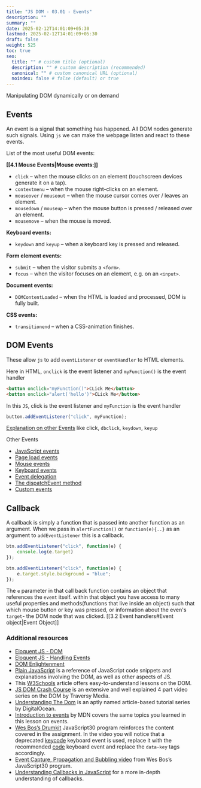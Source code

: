 ```yaml
---
title: "JS DOM - 03.01 - Events"
description: ""
summary: ""
date: 2025-02-12T14:01:09+05:30
lastmod: 2025-02-12T14:01:09+05:30
draft: false
weight: 525
toc: true
seo:
  title: "" # custom title (optional)
  description: "" # custom description (recommended)
  canonical: "" # custom canonical URL (optional)
  noindex: false # false (default) or true
---
```




Manipulating DOM dynamically or on demand

## Events

An event is a signal that something has happened. All DOM nodes generate such signals.
Using `js` we can make the webpage listen and react to these events.


List of the most useful DOM events:

**[[4.1 Mouse Events|Mouse events:]]**
- `click` – when the mouse clicks on an element (touchscreen devices generate it on a tap).
- `contextmenu` – when the mouse right-clicks on an element.
- `mouseover` / `mouseout` – when the mouse cursor comes over / leaves an element.
- `mousedown` / `mouseup` – when the mouse button is pressed / released over an element.
- `mousemove` – when the mouse is moved.

**Keyboard events:**
- `keydown` and `keyup` – when a keyboard key is pressed and released.

**Form element events:**
- `submit` – when the visitor submits a `<form>`.
- `focus` – when the visitor focuses on an element, e.g. on an `<input>`.

**Document events:**
- `DOMContentLoaded` – when the HTML is loaded and processed, DOM is fully built.

**CSS events:**
- `transitionend` – when a CSS-animation finishes.



## DOM Events

These allow `js` to add `eventListener` or `eventHandler` to HTML elements.

Here in HTML, `onclick` is the event listener and `myFunction()` is the event handler
```html
<button onclick="myFunction()">CLick Me</button>
<button onclick="alert('hello')">CLick Me</button>
```
In this `JS`, click is the event listener and `myFunction` is the event handler
```js
button.addEventListener("click", myFunction);
```

[Explanation on other Events](https://www.w3schools.com/jsref/dom_obj_event.asp)  like click, `dbclick`, `keydown`, `keyup`


Other Events 
- [JavaScript events](https://www.javascripttutorial.net/javascript-dom/javascript-events/)
- [Page load events](https://www.javascripttutorial.net/javascript-dom/javascript-page-load-events/)
- [Mouse events](https://www.javascripttutorial.net/javascript-dom/javascript-mouse-events/)
- [Keyboard events](https://www.javascripttutorial.net/javascript-dom/javascript-keyboard-events/)
- [Event delegation](https://www.javascripttutorial.net/javascript-dom/javascript-event-delegation/)
- [The dispatchEvent method](https://www.javascripttutorial.net/javascript-dom/javascript-dispatchevent/)
- [Custom events](https://www.javascripttutorial.net/javascript-dom/javascript-custom-events/)





## Callback

A callback is simply a function that is passed into another function as an argument.
When we pass in `alertFunction()` or `function(e){..}` as an argument to `addEventListener` this is a callback.

```js
btn.addEventListener("click", function(e) {
	console.log(e.target)
});

btn.addEventListener("click", function(e) {
	e.target.style.background = "blue";
});
```
The `e` parameter in that call back function contains an object that references the `event` itself. within that object you have access to many useful properties and methods(functions that live inside an object) such that which mouse button or key was pressed, or information about the even's `target`- the DOM node that was clicked. [[3.2 Event handlers#Event object|Event Object]]







### Additional resources

- [Eloquent JS - DOM](http://eloquentjavascript.net/13_dom.html)
- [Eloquent JS - Handling Events](http://eloquentjavascript.net/14_event.html)
- [DOM Enlightenment](http://domenlightenment.com/)
- [Plain JavaScript](https://plainjs.com/javascript/) is a reference of JavaScript code snippets and explanations involving the DOM, as well as other aspects of JS. 
- This [W3Schools](https://www.w3schools.com/js/js_htmldom.asp) article offers easy-to-understand lessons on the DOM.
- [JS DOM Crash Course](https://www.youtube.com/watch?v=0ik6X4DJKCc&list=PLillGF-RfqbYE6Ik_EuXA2iZFcE082B3s) is an extensive and well explained 4 part video series on the DOM by Traversy Media.
- [Understanding The Dom](https://www.digitalocean.com/community/tutorial_series/understanding-the-dom-document-object-model) is an aptly named article-based tutorial series by DigitalOcean.
- [Introduction to events](https://developer.mozilla.org/en-US/docs/Learn/JavaScript/Building_blocks/Events) by MDN covers the same topics you learned in this lesson on events.
- [Wes Bos’s Drumkit](https://www.youtube.com/watch?v=VuN8qwZoego) JavaScript30 program reinforces the content covered in the assignment. In the video you will notice that a deprecated [keycode](https://developer.mozilla.org/en-US/docs/Web/API/KeyboardEvent/keyCode) keyboard event is used, replace it with the recommended [code](https://developer.mozilla.org/en-US/docs/Web/API/KeyboardEvent/code) keyboard event and replace the `data-key` tags accordingly.
- [Event Capture, Propagation and Bubbling video](https://www.youtube.com/watch?v=F1anRyL37lE) from Wes Bos’s JavaScript30 program.
- [Understanding Callbacks in JavaScript](https://dev.to/i3uckwheat/understanding-callbacks-2o9e) for a more in-depth understanding of callbacks.

